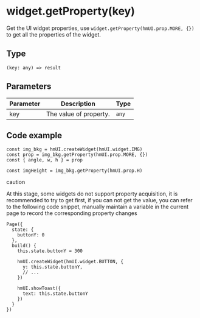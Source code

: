 
# widget.getProperty(key)

Get the UI widget properties, use `widget.getProperty(hmUI.prop.MORE, {})` to get all the properties of the widget.

## Type[​](/docs/1.0/reference/device-app-api/hmUI/getProperty/#type "Direct link to Type")

```
(key: any) => result  

```
## Parameters[​](/docs/1.0/reference/device-app-api/hmUI/getProperty/#parameters "Direct link to Parameters")

| Parameter | Description | Type |
| --- | --- | --- |
| key | The value of property. | `any` |

## Code example[​](/docs/1.0/reference/device-app-api/hmUI/getProperty/#code-example "Direct link to Code example")

```
const img_bkg = hmUI.createWidget(hmUI.widget.IMG)  
const prop = img_bkg.getProperty(hmUI.prop.MORE, {})  
const { angle, w, h } = prop  
  
const imgHeight = img_bkg.getProperty(hmUI.prop.H)  

```

caution

At this stage, some widgets do not support property acquisition, it is recommended to try to get first, if you can not get the value, you can refer to the following code snippet, manually maintain a variable in the current page to record the corresponding property changes


```
Page({  
  state: {  
    buttonY: 0  
  },  
  build() {  
    this.state.buttonY = 300  
  
    hmUI.createWidget(hmUI.widget.BUTTON, {  
      y: this.state.buttonY,  
      // ...  
    })  
  
    hmUI.showToast({  
      text: this.state.buttonY  
    })  
  }  
})  

```
